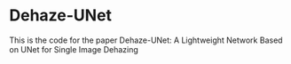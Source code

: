 # Dehaze-UNet
This is the code for the paper Dehaze-UNet: A Lightweight Network Based on UNet for Single Image Dehazing

